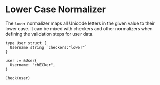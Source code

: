 # Lower Case Normalizer

The ```lower``` normalizer maps all Unicode letters in the given value to their lower case. It can be mixed with checkers and other normalizers when defining the validation steps for user data.

```golang
type User struct {
  Username string `checkers:"lower"`
}

user := &User{
  Username: "chECker",
}

Check(user)
```
